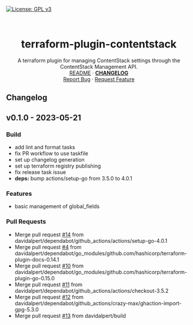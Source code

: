 <!-- PROJECT SHIELDS -->
<!--
*** https://www.markdownguide.org/basic-syntax/#reference-style-links
-->
[![License: GPL v3][license-shield]][license-url]
<!-- [![Issues][issues-shield]][issues-url] -->
<!-- [![Forks][forks-shield]][forks-url] -->
<!-- ![GitHub Contributors][contributors-shield] -->
<!-- ![GitHub Contributors Image][contributors-image-url] -->

<!-- PROJECT LOGO -->
<br />
<!-- vale Google.Headings = NO -->
<h1 align="center">terraform-plugin-contentstack</h1>
<!-- vale Google.Headings = YES -->

<p align="center">
  A terraform plugin for managing ContentStack settings through the ContentStack Management API.
  <br />
  <a href="./README.md">README</a>
  ·
  <a href="./CHANGELOG.md"><strong>CHANGELOG</strong></a>
  <br />
  <!-- <a href="https://github.com/davidalpert/terraform-provider-contentstack">View Demo</a>
  · -->
  <a href="https://github.com/davidalpert/terraform-provider-contentstack/issues">Report Bug</a>
  ·
  <a href="https://github.com/davidalpert/terraform-provider-contentstack/issues">Request Feature</a>
</p>

## Changelog


<a name="v0.1.0"></a>
## v0.1.0 - 2023-05-21
### Build
- add lint and format tasks
- fix PR workflow to use taskfile
- set up changelog generation
- set up terraform registry publishing
- fix release task issue
- **deps:** bump actions/setup-go from 3.5.0 to 4.0.1

### Features
- basic management of global_fields

### Pull Requests
- Merge pull request [#14](https://github.com/davidalpert/go-git-mob/issues/14) from davidalpert/dependabot/github_actions/actions/setup-go-4.0.1
- Merge pull request [#4](https://github.com/davidalpert/go-git-mob/issues/4) from davidalpert/dependabot/go_modules/github.com/hashicorp/terraform-plugin-docs-0.14.1
- Merge pull request [#10](https://github.com/davidalpert/go-git-mob/issues/10) from davidalpert/dependabot/go_modules/github.com/hashicorp/terraform-plugin-go-0.15.0
- Merge pull request [#11](https://github.com/davidalpert/go-git-mob/issues/11) from davidalpert/dependabot/github_actions/actions/checkout-3.5.2
- Merge pull request [#12](https://github.com/davidalpert/go-git-mob/issues/12) from davidalpert/dependabot/github_actions/crazy-max/ghaction-import-gpg-5.3.0
- Merge pull request [#13](https://github.com/davidalpert/go-git-mob/issues/13) from davidalpert/build


[Unreleased]: https://github.com/davidalpert/go-git-mob/compare/v0.1.0...HEAD
[license-shield]: https://img.shields.io/badge/License-MIT-yellow.svg
[license-url]: https://opensource.org/licenses/MIT
